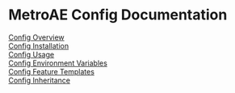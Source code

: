 # MetroAE Config Documentation

[Config Overview](CONFIG_OVERVIEW.md)<br>
[Config Installation](CONFIG_INSTALLATION.md)<br>
[Config Usage](CONFIG_USAGE.md)<br>
[Config Environment Variables](CONFIG_ENV_VARIABLES.md)<br>
[Config Feature Templates](CONFIG_FEATURE_TEMPLATE_OVERVIEW.md)<br>
[Config Inheritance](CONFIG_INHERITANCE.md)<br>

